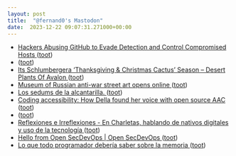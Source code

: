 ```yaml
---
layout: post
title:  "@fernand0's Mastodon"
date:  2023-12-22 09:07:31.271000+00:00
---
```

*  [Hackers Abusing GitHub to Evade Detection and Control Compromised Hosts ](https://thehackernews.com/2023/12/hackers-abusing-github-to-evade.htm) ([toot](https://mastodon.social/@fernand0/111623277856061305))
*  [ ](https://ieji.de/@GatOscuro) ([toot](https://mastodon.social/@fernand0/111622490094217691))
*  [Its Schlumbergera ‘Thanksgiving & Christmas Cactus’ Season – Desert Plants Of Avalon ](https://desertplantsofavalon.com/uncategorized/its-schlumbergera-thanksgiving-christmas-cactus-season) ([toot](https://mastodon.social/@fernand0/111621747610055869))
*  [Museum of Russian anti-war street art opens online ](https://globalvoices.org/2023/12/06/museum-of-russian-anti-war-street-art-opens-online) ([toot](https://mastodon.social/@fernand0/111619873889203341))
*  [Los sedums de la alcantarilla. ](https://avecesunafoto.wordpress.com/2023/12/21/los-sedums-de-la-alcantarilla) ([toot](https://mastodon.social/@fernand0/111619719168105712))
*  [Coding accessibility: How Della found her voice with open source AAC ](https://github.com/readme/featured/open-source-aa) ([toot](https://mastodon.social/@fernand0/111619610800352074))
*  [ ](https://mastodon.social/users/fernand0/statuses/111619571108927789/activity) ([toot](https://mastodon.social/users/fernand0/statuses/111619571108927789/activity))
*  [
         Reflexiones e Irreflexiones - En Charletas, hablando de nativos digitales y uso de la tecnología
       ](http://fernand0.blogalia.com//historias/7879) ([toot](https://mastodon.social/@fernand0/111619484282882430))
*  [Hello from Open SecDevOps \| Open SecDevOps ](https://opensecdevops.com) ([toot](https://mastodon.social/@fernand0/111619422283943338))
*  [Lo que todo programador debería saber sobre la memoria ](https://fernand0.github.io//programadores-memoria) ([toot](https://mastodon.social/@fernand0/111619417513718282))
